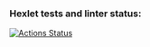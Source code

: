 ### Hexlet tests and linter status:
[![Actions Status](https://github.com/Uralskii/frontend-project-46/workflows/hexlet-check/badge.svg)](https://github.com/Uralskii/frontend-project-46/actions)